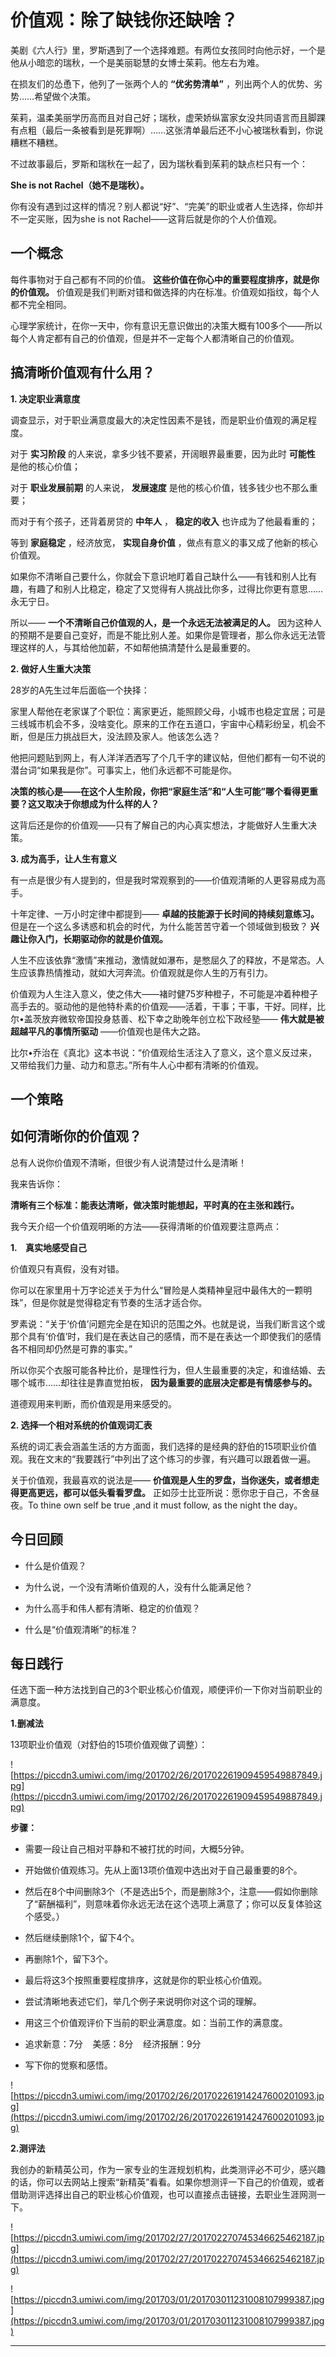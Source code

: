 # 价值观：除了缺钱你还缺啥？

美剧《六人行》里，罗斯遇到了一个选择难题。有两位女孩同时向他示好，一个是他从小暗恋的瑞秋，一个是美丽聪慧的女博士茱莉。他左右为难。

在损友们的怂恿下，他列了一张两个人的 **“优劣势清单”** ，列出两个人的优势、劣势……希望做个决策。

茱莉，温柔美丽学历高而且对自己好；瑞秋，虚荣娇纵富家女没共同语言而且脚踝有点粗（最后一条被看到是死罪啊）……这张清单最后还不小心被瑞秋看到，你说糟糕不糟糕。

不过故事最后，罗斯和瑞秋在一起了，因为瑞秋看到茱莉的缺点栏只有一个：

 **She is not Rachel（她不是瑞秋）。**

你有没有遇到过这样的情况？别人都说“好”、“完美”的职业或者人生选择，你却并不一定买账，因为she is not Rachel­­——这背后就是你的个人价值观。

## 一个概念

每件事物对于自己都有不同的价值。 **这些价值在你心中的重要程度排序，就是你的价值观。** 价值观是我们判断对错和做选择的内在标准。价值观如指纹，每个人都不完全相同。

心理学家统计，在你一天中，你有意识无意识做出的决策大概有100多个——所以每个人肯定都有自己的价值观，但是并不一定每个人都清晰自己的价值观。

## 搞清晰价值观有什么用？

 **1. 决定职业满意度**

调查显示，对于职业满意度最大的决定性因素不是钱，而是职业价值观的满足程度。

对于 **实习阶段** 的人来说，拿多少钱不要紧，开阔眼界最重要，因为此时 **可能性** 是他的核心价值；

对于 **职业发展前期** 的人来说， **发展速度** 是他的核心价值，钱多钱少也不那么重要；

而对于有个孩子，还背着房贷的 **中年人** ， **稳定的收入** 也许成为了他最看重的；

等到 **家庭稳定** ，经济放宽， **实现自身价值** ，做点有意义的事又成了他新的核心价值观。

如果你不清晰自己要什么，你就会下意识地盯着自己缺什么——有钱和别人比有趣，有趣了和别人比稳定，稳定了又觉得有人挑战比你多，过得比你更有意思……永无宁日。

所以—— **一个不清晰自己价值观的人，是一个永远无法被满足的人。** 因为这种人的预期不是要自己变好，而是不能比别人差。如果你是管理者，那么你永远无法管理这样的人，与其给他加薪，不如帮他搞清楚什么是最重要的。

 **2. 做好人生重大决策**

28岁的A先生过年后面临一个抉择：

家里人帮他在老家谋了个职位：离家更近，能照顾父母，小城市也稳定宜居；可是三线城市机会不多，没啥变化。原来的工作在五道口，宇宙中心精彩纷呈，机会不断，但是压力挑战巨大，没法顾及家人。他该怎么选？

他把问题贴到网上，有人洋洋洒洒写了个几千字的建议帖，但他们都有一句不说的潜台词“如果我是你”。可事实上，他们永远都不可能是你。

 **决策的核心是——在这个人生阶段，你把“家庭生活”和“人生可能”哪个看得更重要？这又取决于你想成为什么样的人？**

这背后还是你的价值观——只有了解自己的内心真实想法，才能做好人生重大决策。

 **3. 成为高手，让人生有意义**

有一点是很少有人提到的，但是我时常观察到的——价值观清晰的人更容易成为高手。

十年定律、一万小时定律中都提到—— **卓越的技能源于长时间的持续刻意练习。** 但是在一个这么多诱惑和机会的时代，为什么能苦苦守着一个领域做到极致？ **兴趣让你入门，长期驱动你的就是价值观。**

人生不应该依靠“激情”来推动，激情就如瀑布，是憋屈久了的释放，不是常态。人生应该靠热情推动，就如大河奔流。价值观就是你人生的万有引力。

价值观为人生注入意义，使之伟大——褚时健75岁种橙子，不可能是冲着种橙子高手去的。驱动他的是他特朴素的价值观——活着，干事；干事，干好。同样，比尔•盖茨放弃微软帝国投身慈善、松下幸之助晚年创立松下政经塾—— **伟大就是被超越平凡的事情所驱动** ——价值观也是伟大之路。

比尔•乔治在《真北》这本书说：“价值观给生活注入了意义，这个意义反过来，又带给我们力量、动力和意志。”所有牛人心中都有清晰的价值观。

## 一个策略

## 如何清晰你的价值观？

总有人说你价值观不清晰，但很少有人说清楚过什么是清晰！

我来告诉你：

 **清晰有三个标准：能表达清晰，做决策时能想起，平时真的在主张和践行。**

我今天介绍一个价值观明晰的方法——获得清晰的价值观要注意两点：

 **1.    真实地感受自己**

价值观只有真假，没有对错。

你可以在家里用十万字论述关于为什么“冒险是人类精神皇冠中最伟大的一颗明珠”，但是你就是觉得稳定有节奏的生活才适合你。

罗素说：“关于‘价值’问题完全是在知识的范围之外。也就是说，当我们断言这个或那个具有‘价值’时，我们是在表达自己的感情，而不是在表达一个即使我们的感情各不相同却仍然是可靠的事实。”

所以你买个衣服可能各种比价，是理性行为，但人生最重要的决定，和谁结婚、去哪个城市……却往往是靠直觉拍板， **因为最重要的底层决定都是有情感参与的。**

道德观用来判断，而价值观是用来感受的。

 **2. 选择一个相对系统的价值观词汇表**

系统的词汇表会涵盖生活的方方面面，我们选择的是经典的舒伯的15项职业价值观。我在文末的“我要践行”中列出了这个练习的步骤，有兴趣可以跟着做一遍。

关于价值观，我最喜欢的说法是—— **价值观是人生的罗盘，当你迷失，或者想走得更高更远，都可以低头看看罗盘。** 正如莎士比亚所说：愿你忠于自己，不舍昼夜。To thine own self be true ,and it must follow, as the night the day。

## 今日回顾

* 什么是价值观？

* 为什么说，一个没有清晰价值观的人，没有什么能满足他？

* 为什么高手和伟人都有清晰、稳定的价值观？

* 什么是“价值观清晰”的标准？

## 每日践行

任选下面一种方法找到自己的3个职业核心价值观，顺便评价一下你对当前职业的满意度。

 **1.删减法**

13项职业价值观（对舒伯的15项价值观做了调整）：

![https://piccdn3.umiwi.com/img/201702/26/201702261909459549887849.jpg](https://piccdn3.umiwi.com/img/201702/26/201702261909459549887849.jpg)

 **步骤：**

* 需要一段让自己相对平静和不被打扰的时间，大概5分钟。

* 开始做价值观练习。先从上面13项价值观中选出对于自己最重要的8个。

* 然后在8个中间删除3个（不是选出5个，而是删除3个，注意——假如你删除了“薪酬福利”，则意味着你永远无法在这个选项上满意了；你可以反复体验这个感受。）

* 然后继续删除1个，留下4个。

* 再删除1个，留下3个。

* 最后将这3个按照重要程度排序，这就是你的职业核心价值观。

* 尝试清晰地表述它们，举几个例子来说明你对这个词的理解。

* 用这三个价值观评价下当前的职业满意度。如：当前工作的满意度。

* 追求新意：7分    美感：8分    经济报酬：9分

* 写下你的觉察和感悟。

![https://piccdn3.umiwi.com/img/201702/26/201702261914247600201093.jpg](https://piccdn3.umiwi.com/img/201702/26/201702261914247600201093.jpg)

 **2.测评法**

我创办的新精英公司，作为一家专业的生涯规划机构，此类测评必不可少，感兴趣的话，你可以去网站上搜索“新精英”看看。如果你想测评一下自己的价值观，或者借助测评选择出自己的职业核心价值观，也可以直接点击链接，去职业生涯网测一下。

![https://piccdn3.umiwi.com/img/201702/27/201702270745346625462187.jpg](https://piccdn3.umiwi.com/img/201702/27/201702270745346625462187.jpg)

![https://piccdn3.umiwi.com/img/201703/01/201703011231008107999387.jpg](https://piccdn3.umiwi.com/img/201703/01/201703011231008107999387.jpg)

---
